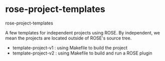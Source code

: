 rose-project-templates
======================

rose-project-templates

A few templates for independent projects using ROSE.
By independent, we mean the projects are located outside of ROSE's source tree.

* template-project-v1 : using Makefile to build the project 
* template-project-v2 : using Makefile to build and run a ROSE plugin
